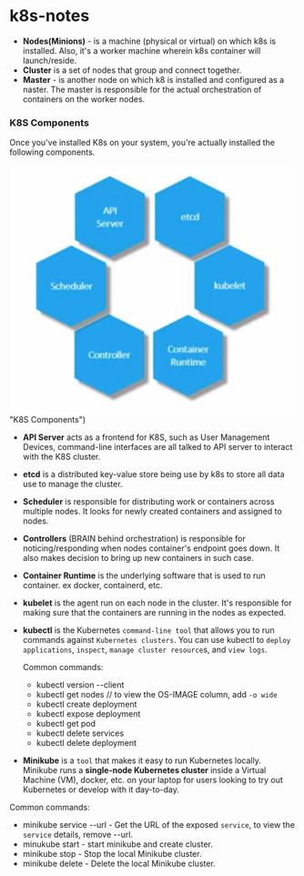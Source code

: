 # k8s-notes
 - **Nodes(Minions)** - is a machine (physical or virtual) on which k8s is installed. Also, it's a worker machine wherein k8s container will launch/reside.
 - **Cluster** is a set of nodes that group and connect together.
 - **Master** - is another node on which k8 is installed and configured as a naster. The master is responsible for the actual orchestration of containers on the worker nodes.
 
 ### K8S Components
 Once you've installed K8s on your system, you're actually installed the following components.
 
 ![k8S components](./images/k8s-component.jpg )"K8S Components")
  
  - **API Server** acts as a frontend for K8S, such as User Management Devices, command-line interfaces are all talked to API server to interact with the K8S cluster. 
  - **etcd** is a distributed key-value store being use by k8s to store all data use to manage the cluster.
  - **Scheduler** is responsible for distributing work or containers across multiple nodes. It looks for newly created containers and assigned to nodes.
  - **Controllers** (BRAIN behind orchestration) is responsible for noticing/responding when nodes container's endpoint goes down. It also makes decision to bring up new containers in such case.
  - **Container Runtime** is the underlying software that is used to run container. ex docker, containerd, etc.
  - **kubelet** is the agent run on each node in the cluster. It's responsible for making sure that the containers are running in the nodes as expected.
 
 - **kubectl**  is the Kubernetes `command-line tool` that allows you to run commands against `Kubernetes clusters`. You can use kubectl to `deploy applications`, `inspect`, `manage cluster resource`s, and `view logs`.
 
   Common commands:
    - kubectl version --client
    - kubectl get nodes   // to view the OS-IMAGE column, add `-o wide`
    - kubectl create deployment
    - kubectl expose deployment
    - kubectl get pod
    - kubectl delete services <service-name>
    - kubectl delete deployment <deployment-name>
    
  
 - **Minikube** is a `tool` that makes it easy to run Kubernetes locally. Minikube runs a **single-node Kubernetes cluster** inside a Virtual Machine (VM), docker, etc. on your laptop for users looking to try out Kubernetes or develop with it day-to-day.

  Common commands:
   - minikube service <service-name> --url - Get the URL of the exposed `service`, to view the `service` details, remove --url.
   - minukube start - start minikube and create cluster.
   - minikube stop - Stop the local Minikube cluster.
   - minikube delete - Delete the local Minikube cluster.

